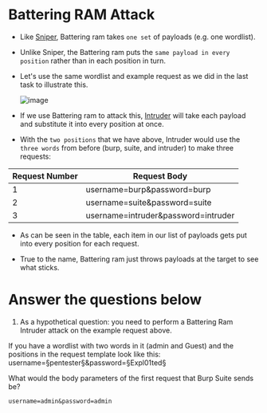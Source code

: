 # Battering RAM Attack

- Like [Sniper](https://github.com/ShubhamJagtap2000/Burp-Suite/tree/main/10%20Attacks/01%20Sniper), Battering ram takes `one set` of payloads (e.g. one wordlist). 

- Unlike Sniper, the Battering ram puts the `same payload in every position` rather than in each position in turn.

- Let's use the same wordlist and example request as we did in the last task to illustrate this.

  ![image](https://user-images.githubusercontent.com/63872951/188081312-d0f729b3-9cc7-4d48-bf0e-8063f09afc19.png)

- If we use Battering ram to attack this, [Intruder](https://github.com/ShubhamJagtap2000/Burp-Suite/tree/main/09%20Intruder) will take each payload and substitute it into every position at once.

- With the `two positions` that we have above, Intruder would use the `three words` from before (burp, suite, and intruder) to make three requests:

|Request Number| Request Body|
|--|--|
|1|username=burp&password=burp|
|2|username=suite&password=suite|
|3|username=intruder&password=intruder|


- As can be seen in the table, each item in our list of payloads gets put into every position for each request. 

- True to the name, Battering ram just throws payloads at the target to see what sticks.

# Answer the questions below

1. As a hypothetical question: you need to perform a Battering Ram Intruder attack on the example request above.

If you have a wordlist with two words in it (admin and Guest) and the positions in the request template look like this:
username=§pentester§&password=§Expl01ted§

What would the body parameters of the first request that Burp Suite sends be?
```
username=admin&password=admin
```
